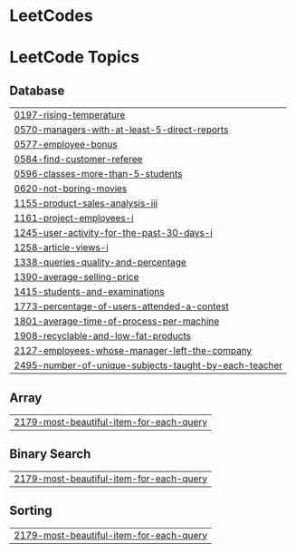 # LeetCodes
<!---LeetCode Topics Start-->
# LeetCode Topics
## Database
|  |
| ------- |
| [0197-rising-temperature](https://github.com/JackieNeoCEG/LeetCodes/tree/master/0197-rising-temperature) |
| [0570-managers-with-at-least-5-direct-reports](https://github.com/JackieNeoCEG/LeetCodes/tree/master/0570-managers-with-at-least-5-direct-reports) |
| [0577-employee-bonus](https://github.com/JackieNeoCEG/LeetCodes/tree/master/0577-employee-bonus) |
| [0584-find-customer-referee](https://github.com/JackieNeoCEG/LeetCodes/tree/master/0584-find-customer-referee) |
| [0596-classes-more-than-5-students](https://github.com/JackieNeoCEG/LeetCodes/tree/master/0596-classes-more-than-5-students) |
| [0620-not-boring-movies](https://github.com/JackieNeoCEG/LeetCodes/tree/master/0620-not-boring-movies) |
| [1155-product-sales-analysis-iii](https://github.com/JackieNeoCEG/LeetCodes/tree/master/1155-product-sales-analysis-iii) |
| [1161-project-employees-i](https://github.com/JackieNeoCEG/LeetCodes/tree/master/1161-project-employees-i) |
| [1245-user-activity-for-the-past-30-days-i](https://github.com/JackieNeoCEG/LeetCodes/tree/master/1245-user-activity-for-the-past-30-days-i) |
| [1258-article-views-i](https://github.com/JackieNeoCEG/LeetCodes/tree/master/1258-article-views-i) |
| [1338-queries-quality-and-percentage](https://github.com/JackieNeoCEG/LeetCodes/tree/master/1338-queries-quality-and-percentage) |
| [1390-average-selling-price](https://github.com/JackieNeoCEG/LeetCodes/tree/master/1390-average-selling-price) |
| [1415-students-and-examinations](https://github.com/JackieNeoCEG/LeetCodes/tree/master/1415-students-and-examinations) |
| [1773-percentage-of-users-attended-a-contest](https://github.com/JackieNeoCEG/LeetCodes/tree/master/1773-percentage-of-users-attended-a-contest) |
| [1801-average-time-of-process-per-machine](https://github.com/JackieNeoCEG/LeetCodes/tree/master/1801-average-time-of-process-per-machine) |
| [1908-recyclable-and-low-fat-products](https://github.com/JackieNeoCEG/LeetCodes/tree/master/1908-recyclable-and-low-fat-products) |
| [2127-employees-whose-manager-left-the-company](https://github.com/JackieNeoCEG/LeetCodes/tree/master/2127-employees-whose-manager-left-the-company) |
| [2495-number-of-unique-subjects-taught-by-each-teacher](https://github.com/JackieNeoCEG/LeetCodes/tree/master/2495-number-of-unique-subjects-taught-by-each-teacher) |
## Array
|  |
| ------- |
| [2179-most-beautiful-item-for-each-query](https://github.com/JackieNeoCEG/LeetCodes/tree/master/2179-most-beautiful-item-for-each-query) |
## Binary Search
|  |
| ------- |
| [2179-most-beautiful-item-for-each-query](https://github.com/JackieNeoCEG/LeetCodes/tree/master/2179-most-beautiful-item-for-each-query) |
## Sorting
|  |
| ------- |
| [2179-most-beautiful-item-for-each-query](https://github.com/JackieNeoCEG/LeetCodes/tree/master/2179-most-beautiful-item-for-each-query) |
<!---LeetCode Topics End-->